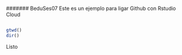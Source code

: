 ####### BeduSes07
Este es un ejemplo para ligar Github con Rstudio Cloud

```R

gtwd()
dir()
```
Listo
